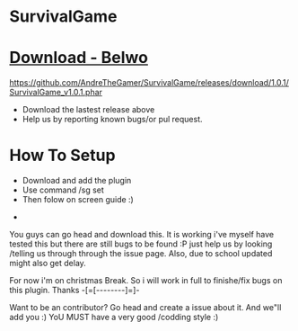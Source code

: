 # SurvivalGame
# [Download - Belwo](#)
 https://github.com/AndreTheGamer/SurvivalGame/releases/download/1.0.1/SurvivalGame_v1.0.1.phar
 
 - Download the lastest release above
 - Help us by reporting known bugs/or pul request.
 
# How To Setup

- Download and add the plugin
- Use command /sg set
- Then folow on screen guide :) 


+
You guys can go head and download this. It is working i've myself have tested this but there are
still bugs to be found :P just help us by looking /telling us through through the issue page.
Also, due to school updated might also get delay.

For now i'm on christmas Break. So i will work in full to finishe/fix bugs on this plugin. Thanks
-[=[--------]=]-


Want to be an contributor? Go head and create a issue about it. And we"ll add you :) 
YoU MUST have a very good /codding style :) 
